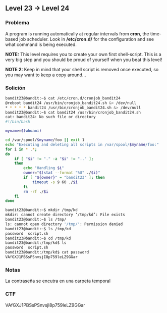 ## Level 23 → Level 24

### Problema

A program is running automatically at regular intervals from
**cron**, the time-based job scheduler. Look in **/etc/cron.d/** for
the configuration and see what command is being executed.

**NOTE:** This level requires you to create your own first
shell-script. This is a very big step and you should be proud of
yourself when you beat this level!

**NOTE 2:** Keep in mind that your shell script is removed once
executed, so you may want to keep a copy around…

### Solición

```bash
bandit23@bandit:~$ cat /etc/cron.d/cronjob_bandit24
@reboot bandit24 /usr/bin/cronjob_bandit24.sh &> /dev/null
* * * * * bandit24 /usr/bin/cronjob_bandit24.sh &> /dev/null
bandit23@bandit:~$ cat bandit24 /usr/bin/cronjob_bandit24.sh
cat: bandit24: No such file or directory
#!/bin/bash

myname=$(whoami)

cd /var/spool/$myname/foo || exit 1
echo "Executing and deleting all scripts in /var/spool/$myname/foo:"
for i in * .*;
do
    if [ "$i" != "." -a "$i" != ".." ];
    then
        echo "Handling $i"
        owner="$(stat --format "%U" ./$i)"
        if [ "${owner}" = "bandit23" ]; then
            timeout -s 9 60 ./$i
        fi
        rm -rf ./$i
    fi
done

bandit23@bandit:~$ mkdir /tmp/kd
mkdir: cannot create directory ‘/tmp/kd’: File exists
bandit23@bandit:~$ ls /tmp/
ls: cannot open directory '/tmp/': Permission denied
bandit23@bandit:~$ ls /tmp/kd
password  script.sh
bandit23@bandit:~$ cd /tmp/kd
bandit23@bandit:/tmp/kd$ ls
password  script.sh
bandit23@bandit:/tmp/kd$ cat password
VAfGXJ1PBSsPSnvsjI8p759leLZ9GGar
```

### Notas
La contraseña se encutra en una carpeta temporal

### CTF

VAfGXJ1PBSsPSnvsjI8p759leLZ9GGar